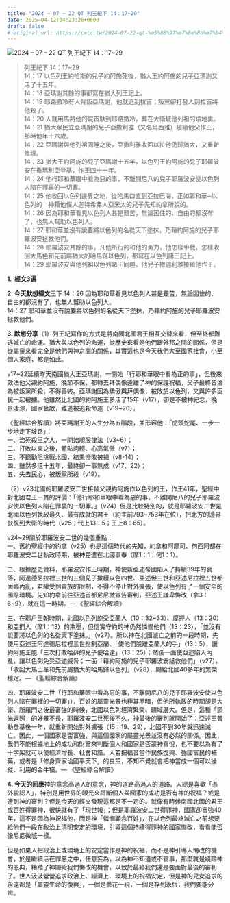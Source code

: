```yaml
---
title: "2024 – 07 – 22 QT 列王紀下 14：17~29"
date: 2025-04-12T04:23:26+0800
draft: false
# original_url: https://cmtc.tw/2024-07-22-qt-%e5%88%97%e7%8e%8b%e7%b4%80%e4%b8%8b-14%ef%bc%9a1729
---
```


![2024 – 07 – 22 QT 列王紀下 14：17\~29](/images/qt.jpg  "2024 – 07 – 22 QT 列王紀下 14：17\~29")

> 列王紀下 14：17\~29  
> 14：17 以色列王約哈斯的兒子約阿施死後，猶大王約阿施的兒子亞瑪謝又活了十五年。  
> 14：18 亞瑪謝其餘的事都寫在猶大列王記上。  
> 14：19 耶路撒冷有人背叛亞瑪謝，他就逃到拉吉；叛黨卻打發人到拉吉將他殺了。  
> 14：20 人就用馬將他的屍首馱到耶路撒冷，葬在大衛城他列祖的墳地裏。  
> 14：21 猶大眾民立亞瑪謝的兒子亞撒利雅（又名烏西雅）接續他父作王，那時他年十六歲。  
> 14：22 亞瑪謝與他列祖同睡之後，亞撒利雅收回以拉他仍歸猶大，又重新修理。  
> 14：23 猶大王約阿施的兒子亞瑪謝十五年，以色列王約阿施的兒子耶羅波安在撒瑪利亞登基，作王四十一年。  
> 14：24 他行耶和華眼中看為惡的事，不離開尼八的兒子耶羅波安使以色列人陷在罪裏的一切罪。  
> 14：25 他收回以色列邊界之地，從哈馬口直到亞拉巴海，正如耶和華─以色列的　神藉他僕人迦特希弗人亞米太的兒子先知約拿所說的。  
> 14：26 因為耶和華看見以色列人甚是艱苦，無論困住的、自由的都沒有了，也無人幫助以色列人。  
> 14：27 耶和華並沒有說要將以色列的名從天下塗抹，乃藉約阿施的兒子耶羅波安拯救他們。  
> 14：28 耶羅波安其餘的事，凡他所行的和他的勇力，他怎樣爭戰，怎樣收回大馬色和先前屬猶大的哈馬歸以色列，都寫在以色列諸王記上。  
> 14：29 耶羅波安與他列祖以色列諸王同睡。他兒子撒迦利雅接續他作王。

**1.  經文3遍**

**2. 今天默想經文**王下 14：26 因為耶和華看見以色列人甚是艱苦，無論困住的、自由的都沒有了，也無人幫助以色列人。  
14：27 耶和華並沒有說要將以色列的名從天下塗抹，乃藉約阿施的兒子耶羅波安拯救他們。

**3. 默想分享**（1）列王紀寫作的方式是將南國北國君王相互交替來看，但至終都難逃滅亡的命運。猶大與以色列的命運，從歷史來看是他們跟外邦之間的關係，但是從屬靈來看完全是他們與神之間的關係，其實這也是今天我們大至國家社會，小至個人家庭，都是如此。

v17\~22延續昨天南國猶大王亞瑪謝，一開始「行耶和華眼中看為正的事」，但後來效法他父親約阿施，晚節不保，都轉去拜偶像遠離了神的保護祝福，父子最終皆淪為被叛黨所殺，不得善終。亞瑪謝因為驕傲與拜偶像，被敗於以色列，又與許多臣民一起被擄。他雖然比北國的約阿施王多活了15年（v17），卻是不被神紀念，晚景淒涼，國家衰敗，難逃被追殺命運（v19\~20）。

《聖經綜合解讀》將亞瑪謝王的人生分為五階段，並形容他：「虎頭蛇尾、一步一步地走下坡路」：  
一、治死殺王之人，一開始順服律法（v3\~6）；  
二、打敗以東之後，體貼肉體、心高氣傲（v7）；  
三、不聽勸阻挑戰北國，結果慘敗被擄（v8-14）；  
四、雖然多活十五年，最終卻一事無成（v17、22）；  
五、失去民心，被叛黨所殺（v19）。

（2）v23北國的耶羅波安二世接替父親約阿施作以色列的王，作王41年，聖經中對北國君王一貫的評價：「他行耶和華眼中看為惡的事，不離開尼八的兒子耶羅波安使以色列人陷在罪裏的一切罪。」（v24）但是比較特別的，就是耶羅波安二世是北國以色列執政最久、最有成就的君王（約主前793\~753年在位），把北方的邊界恢復到大衛的時代（v25；代上13：5；王上8：65）。

v24\~29關於耶羅波安二世的幾個重點：  
一、舊約聖經中的約拿（v25）也是這個時代的先知，約拿和阿摩司、何西阿都在耶羅波安二世執政時期，被神差遣在北國事奉（摩1：1；何1：1）。

二、根據歷史資料，耶羅波安作王時期，神使新亞述帝國陷入了持續39年的衰落，阿達德尼拉裡三世的三個兒子撒縵以色四世、亞述但三世和亞述尼拉裡五世都面臨內亂，君權受到貴族的限制，不得不停止對外擴張，使以色列有了一個安全的國際環境。先知約拿前往亞述首都尼尼微宣告審判，亞述王謙卑悔改（拿3：6\~9），就在這一時期。— 《聖經綜合解讀》

三、在耶戶王朝時期，北國以色列飽受亞蘭人（10：32\~33）、摩押人（13：20）和亞捫人（摩1：13）的欺壓，但信實守約的神仍然憐憫他們（13：23），「並沒有說要將以色列的名從天下塗抹。」（v27）。所以神在北國滅亡之前的一段時期，先使用亞述王阿達德尼拉裡三世壓制亞蘭、「使他們脫離亞蘭人的手」（13：5），讓約阿施王能「三次打敗哈薛的兒子便哈達」（13：25）；然後一面使亞述陷入內亂，讓以色列免受亞述威脅；一面「藉約阿施的兒子耶羅波安拯救他們」（v27），「收回大馬士革和先前屬猶大的哈馬歸以色列」（v28），賜給北國40多年的繁榮穩定。— 《聖經綜合解讀》

四、耶羅波安二世「行耶和華眼中看為惡的事，不離開尼八的兒子耶羅波安使以色列人陷在罪裡的一切罪」），百姓的屬靈光景也極其黑暗，但他所執政的時期卻是大衛、所羅門之後最富強的時候，北國以色列經濟繁榮、疆域廣大。但是，這種「迴光返照」的好景不長，耶羅波安二世死後不久，神最後的審判就開始了：亞述王普勒登基後一年，就重新開始對外擴張（15：19、29），北國不到30年就迅速滅亡。因此，一個國家是否富強，與這個國家的屬靈光景並沒有必然的關係。因此，我們不能根據地上的成功和財富來判斷個人和國家是否蒙神喜悅，也不要以為有了十字架就可以使經濟增長、社會和諧。人若把福音當作民族復興、強國富民的補藥，或者是「修身齊家治國平天下」的良策，不知不覺就會把神當成一個可以操縱、利用的金牛犢。— 《聖經綜合解讀》

**4. 今天的回應**神的意念高過人的意念，神的道路高過人的道路。人總是喜歡「憑外貌認人」，特別是用世界的眼光來評斷個人與國家的成功是否有神的祝福？或是遭到神的審判？但是今天的經文發現這都是不一定的。就像有時候南國北國的君王或百姓得罪神，很快就有了「現世報」；但是耶羅波安二世得罪神，國家卻富強40年，這不是因為神祝福他，而是神「憐憫顧念百姓」，在以色列最終滅亡之前想要給他們一段在政治上清明安定的環境，引導這個持續得罪神的國家悔改，看看能否像尼尼微城一樣。

但是如果人把政治上或環境上的安定當作是神的祝福，而不是神引導人悔改的機會，於是繼續活在罪惡之中，任意妄為，以為神不知道或不管事，那麼就是踐踏神的恩典，糟踏了神賜給我們悔改的機會，以致於最終我們還是要面對最後的審判了。世人汲汲營營追求政治上、經濟上、環境上的祝福安定，但是神的兒女追求的永遠都是「屬靈生命的復興」，一個是曇花一現，一個是存到永恆，我們要能分辨。